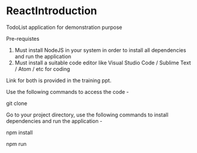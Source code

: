 # ReactIntroduction
TodoList application for demonstration purpose

Pre-requistes 

1. Must install NodeJS in your system in order to install all dependencies and run the application
2. Must install a suitable code editor like Visual Studio Code / Sublime Text / Atom / etc for coding

Link for both is provided in the training ppt.

Use the following commands to access the code -


git clone 

Go to your project directory, use the following commands to install dependencies and run the application - 



npm install


npm run


